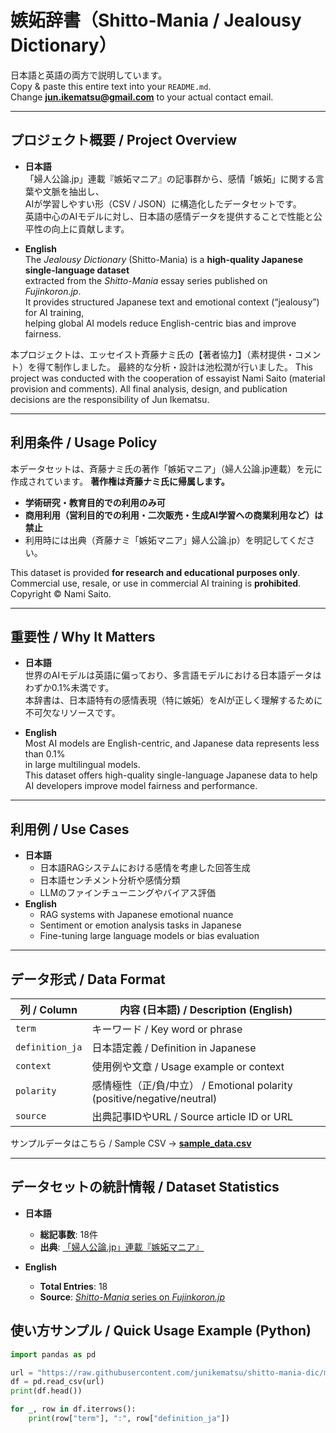 # 嫉妬辞書（Shitto-Mania / Jealousy Dictionary）

日本語と英語の両方で説明しています。  
Copy & paste this entire text into your `README.md`.  
Change **jun.ikematsu@gmail.com** to your actual contact email.

---

## プロジェクト概要 / Project Overview
- **日本語**  
  「婦人公論.jp」連載『嫉妬マニア』の記事群から、感情「嫉妬」に関する言葉や文脈を抽出し、  
  AIが学習しやすい形（CSV / JSON）に構造化したデータセットです。  
  英語中心のAIモデルに対し、日本語の感情データを提供することで性能と公平性の向上に貢献します。

- **English**  
  The *Jealousy Dictionary* (Shitto-Mania) is a **high-quality Japanese single-language dataset**  
  extracted from the *Shitto-Mania* essay series published on *Fujinkoron.jp*.  
  It provides structured Japanese text and emotional context (“jealousy”) for AI training,  
  helping global AI models reduce English-centric bias and improve fairness.

本プロジェクトは、エッセイスト斉藤ナミ氏の【著者協力】（素材提供・コメント）を得て制作しました。
最終的な分析・設計は池松潤が行いました。
This project was conducted with the cooperation of essayist Nami Saito (material provision and comments).
All final analysis, design, and publication decisions are the responsibility of Jun Ikematsu.

---

## 利用条件 / Usage Policy
本データセットは、斉藤ナミ氏の著作「嫉妬マニア」（婦人公論.jp連載）を元に作成されています。
**著作権は斉藤ナミ氏に帰属します。**

- **学術研究・教育目的での利用のみ可**
- **商用利用（営利目的での利用・二次販売・生成AI学習への商業利用など）は禁止**
- 利用時には出典（斉藤ナミ「嫉妬マニア」婦人公論.jp）を明記してください。

This dataset is provided **for research and educational purposes only**.
Commercial use, resale, or use in commercial AI training is **prohibited**.
Copyright © Nami Saito.

---
## 重要性 / Why It Matters
- **日本語**  
  世界のAIモデルは英語に偏っており、多言語モデルにおける日本語データはわずか0.1%未満です。  
  本辞書は、日本語特有の感情表現（特に嫉妬）をAIが正しく理解するために不可欠なリソースです。

- **English**  
  Most AI models are English-centric, and Japanese data represents less than 0.1%  
  in large multilingual models.  
  This dataset offers high-quality single-language Japanese data to help  
  AI developers improve model fairness and performance.

---

## 利用例 / Use Cases
- **日本語**  
  - 日本語RAGシステムにおける感情を考慮した回答生成  
  - 日本語センチメント分析や感情分類  
  - LLMのファインチューニングやバイアス評価  
- **English**  
  - RAG systems with Japanese emotional nuance  
  - Sentiment or emotion analysis tasks in Japanese  
  - Fine-tuning large language models or bias evaluation

---

## データ形式 / Data Format
| 列 / Column | 内容 (日本語) / Description (English) |
|---|---|
| `term` | キーワード / Key word or phrase |
| `definition_ja` | 日本語定義 / Definition in Japanese |
| `context` | 使用例や文章 / Usage example or context |
| `polarity` | 感情極性（正/負/中立） / Emotional polarity (positive/negative/neutral) |
| `source` | 出典記事IDやURL / Source article ID or URL |

サンプルデータはこちら / Sample CSV → **[sample_data.csv](./sample_data.csv)**

---

## データセットの統計情報 / Dataset Statistics
- **日本語**
  - **総記事数**: 18件
  - **出典**: [「婦人公論.jp」連載『嫉妬マニア』](https://fujinkoron.jp/category/shitto_mania)

- **English**
  - **Total Entries**: 18
  - **Source**: [*Shitto-Mania* series on *Fujinkoron.jp*](https://fujinkoron.jp/category/shitto_mania)

## 使い方サンプル / Quick Usage Example (Python)
```python
import pandas as pd

url = "https://raw.githubusercontent.com/junikematsu/shitto-mania-dic/main/sample_data.csv"
df = pd.read_csv(url)
print(df.head())

for _, row in df.iterrows():
    print(row["term"], ":", row["definition_ja"])
